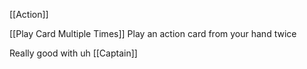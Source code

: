 [[Action]]

[[Play Card Multiple Times]] Play an action card from your hand twice

Really good with uh [[Captain]]